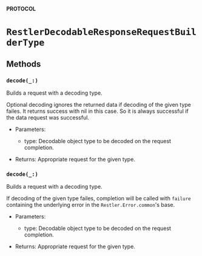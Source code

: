 **PROTOCOL**

# `RestlerDecodableResponseRequestBuilderType`

## Methods
### `decode(_:)`

Builds a request with a decoding type.

Optional decoding ignores the returned data if decoding of the given type failes.
It returns success with nil in this case. So it is always successful if the data request was successful.

- Parameters:
  - type: Decodable object type to be decoded on the request completion.

- Returns: Appropriate request for the given type.

### `decode(_:)`

Builds a request with a decoding type.

If decoding of the given type failes, completion will be called with `failure`
containing the underlying error in the `Restler.Error.common`'s base.

- Parameters:
  - type: Decodable object type to be decoded on the request completion.

- Returns: Appropriate request for the given type.
